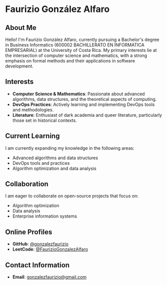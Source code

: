 # Faurizio González Alfaro

## About Me
Hello! I'm Faurizio González Alfaro, currently pursuing a Bachelor's degree in Business Informatics (600002 BACHILLERATO EN INFORMATICA EMPRESARIAL) at the University of Costa Rica. My primary interests lie at the intersection of computer science and mathematics, with a strong emphasis on formal methods and their applications in software development.

## Interests
- **Computer Science & Mathematics**: Passionate about advanced algorithms, data structures, and the theoretical aspects of computing.
- **DevOps Practices**: Actively learning and implementing DevOps tools and methodologies.
- **Literature**: Enthusiast of dark academia and queer literature, particularly those set in historical contexts.

## Current Learning
I am currently expanding my knowledge in the following areas:
- Advanced algorithms and data structures
- DevOps tools and practices
- Algorithm optimization and data analysis

## Collaboration
I am eager to collaborate on open-source projects that focus on:
- Algorithm optimization
- Data analysis
- Enterprise information systems

## Online Profiles
- **GitHub**: [@gonzalezfaurizio](https://github.com/gonzalezfaurizio)
- **LeetCode**: [@FaurizioGonzalezAlfaro](https://leetcode.com/FaurizioGonzalezAlfaro)

## Contact Information
- **Email**: [gonzalezfaurizio@gmail.com](mailto:gonzalezfaurizio@gmail.com)
